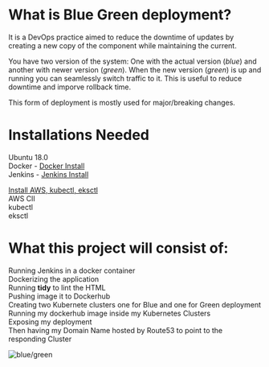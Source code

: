 # What is Blue Green deployment?
It is a DevOps practice aimed to reduce the downtime of updates by creating a new copy of the component while maintaining the current.
 
You have two version of the system: One with the actual version (*blue*) and another with newer version (*green*). When the new version (*green*) is up and running you can seamlessly switch traffic to it. This is useful to reduce downtime and imporve rollback time. 
 
This form of deployment is mostly used for major/breaking changes.</br>
 # Installations Needed</br>
Ubuntu 18.0</br>
Docker - [Docker Install](https://www.digitalocean.com/community/tutorials/how-to-install-and-use-docker-on-ubuntu-18-04)</br>
Jenkins - [Jenkins Install](https://jenkins.io/doc/book/installing/)</br>

[Install AWS, kubectl, eksctl](https://docs.aws.amazon.com/eks/latest/userguide/getting-started-eksctl.html)</br>
AWS ClI</br>
kubectl</br>
eksctl</br>

 
# What this project will consist of:</br>

Running Jenkins in a docker container</br>
Dockerizing the application</br>
Running **tidy** to lint the HTML</br>
Pushing image it to Dockerhub</br>
Creating two Kubernete clusters one for Blue and one for Green deployment</br>
Running my dockerhub image inside my Kubernetes Clusters </br>
Exposing my deployment</br>
Then having my Domain Name hosted by Route53 to point to the responding Cluster</br>
 
 ![blue/green](https://cdn-images-1.medium.com/max/800/1*7jSS2x7NpyGaSW5q3DlufA.png)






